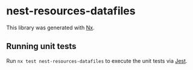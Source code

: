# nest-resources-datafiles

This library was generated with [Nx](https://nx.dev).

## Running unit tests

Run `nx test nest-resources-datafiles` to execute the unit tests via [Jest](https://jestjs.io).
